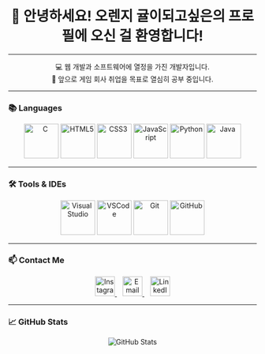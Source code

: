 <!-- 상단 인사말 -->
<h1 align="center">👋 안녕하세요! 오렌지 귤이되고싶은의 프로필에 오신 걸 환영합니다!</h1>

---

<!-- 자기소개 -->
<p align="center">
  💻 웹 개발과 소프트웨어에 열정을 가진 개발자입니다.<br/>
  🎯 앞으로 게임 회사 취업을 목표로 열심히 공부 중입니다.
</p>

---

### 📚 Languages
<p align="center" style="margin-top: 10px;">
  <!-- 사용자가 보내준 아이콘 (크기 70x70 통일) -->
  <img src="https://cdn.jsdelivr.net/gh/devicons/devicon@latest/icons/c/c-original.svg" width="70" height="70" alt="C" />
  <img src="https://cdn.jsdelivr.net/gh/devicons/devicon@latest/icons/html5/html5-original.svg" width="70" height="70" alt="HTML5" />
  <img src="https://cdn.jsdelivr.net/gh/devicons/devicon@latest/icons/css3/css3-original.svg" width="70" height="70" alt="CSS3" />
  <img src="https://cdn.jsdelivr.net/gh/devicons/devicon@latest/icons/javascript/javascript-original.svg" width="70" height="70" alt="JavaScript" />
  <!-- 제가 추가로 추천하는 언어 아이콘 -->
  <img src="https://cdn.jsdelivr.net/gh/devicons/devicon@latest/icons/python/python-original.svg" width="70" height="70" alt="Python" />
  <img src="https://cdn.jsdelivr.net/gh/devicons/devicon@latest/icons/java/java-original.svg" width="70" height="70" alt="Java" />
</p>

---

### 🛠️ Tools & IDEs
<p align="center" style="margin-top: 10px;">
  <!-- 주신 도구 아이콘 + 추가 -->
  <img src="https://cdn.jsdelivr.net/gh/devicons/devicon@latest/icons/visualstudio/visualstudio-original.svg" width="70" height="70" alt="Visual Studio" />
  <img src="https://cdn.jsdelivr.net/gh/devicons/devicon@latest/icons/vscode/vscode-original.svg" width="70" height="70" alt="VSCode" />
  <img src="https://cdn.jsdelivr.net/gh/devicons/devicon@latest/icons/git/git-original.svg" width="70" height="70" alt="Git" />
  <img src="https://cdn.jsdelivr.net/gh/devicons/devicon@latest/icons/github/github-original.svg" width="70" height="70" alt="GitHub" />
</p>

---

### 📫 Contact Me
<p align="center">
  <a href="https://instagram.com/your_instagram_id" target="_blank">
    <img src="https://cdn.jsdelivr.net/npm/simple-icons@v9/icons/instagram.svg" alt="Instagram" width="40" height="40" />
  </a>
  &nbsp;&nbsp;
  <a href="mailto:your.email@example.com">
    <img src="https://cdn.jsdelivr.net/npm/simple-icons@v9/icons/maildotru.svg" alt="Email" width="40" height="40" />
  </a>
  &nbsp;&nbsp;
  <a href="https://linkedin.com/in/your_linkedin" target="_blank">
    <img src="https://cdn.jsdelivr.net/npm/simple-icons@v9/icons/linkedin.svg" alt="LinkedIn" width="40" height="40" />
  </a>
</p>

---

### 📈 GitHub Stats
<p align="center">
  <img src="https://github-readme-stats.vercel.app/api?username=your-github-username&show_icons=true&theme=radical" alt="GitHub Stats" />
</p>

